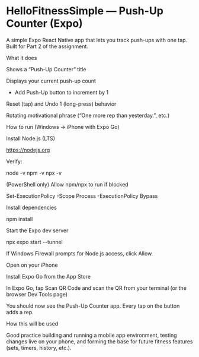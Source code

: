 # HelloFitnessSimple — Push-Up Counter (Expo)

A simple Expo React Native app that lets you track push-ups with one tap. Built for Part 2 of the assignment.

What it does

Shows a “Push-Up Counter” title

Displays your current push-up count

+ Add Push-Up button to increment by 1

Reset (tap) and Undo 1 (long-press) behavior

Rotating motivational phrase (“One more rep than yesterday.”, etc.)

How to run (Windows → iPhone with Expo Go)


Install Node.js (LTS)

https://nodejs.org

Verify:

node -v
npm -v
npx -v


(PowerShell only) Allow npm/npx to run if blocked

Set-ExecutionPolicy -Scope Process -ExecutionPolicy Bypass


Install dependencies

npm install


Start the Expo dev server

npx expo start --tunnel


If Windows Firewall prompts for Node.js access, click Allow.

Open on your iPhone

Install Expo Go from the App Store

In Expo Go, tap Scan QR Code and scan the QR from your terminal (or the browser Dev Tools page)

You should now see the Push-Up Counter app. Every tap on the button adds a rep.

How this will be used

Good practice building and running a mobile app environment, testing changes live on your phone, and forming the base for future fitness features (sets, timers, history, etc.).
